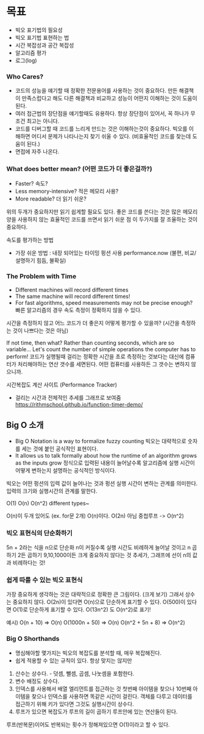 # 목표
- 빅오 표기법의 필요성
- 빅오 표기법 표현하는 법
- 시간 복잡성과 공간 복잡성
- 알고리즘 평가
- 로그(log)

### Who Cares?
- 코드의 성능을 얘기할 때 정확한 전문용어를 사용하는 것이 중요하다.
  만든 해결책이 만족스럽다고 해도 다른 해결책과 비교하고 성능이 어떤지 이해하는 것이 도움이 된다.
- 여러 접근법의 장단점을 얘기할때도 유용하다. 
  항상 장단점이 있어서, 꼭 하나가 무조건 최고는 아니다.
- 코드를 디버그할 때 코드를 느리게 만드는 것은 이해하는것이 중요하다.
  빅오를 이해하면 어디서 문제가 나타나는지 찾기 쉬울 수 있다.
  (비효율적인 코드를 찾는데 도움이 된다.)
- 면접에 자주 나온다.

### What does better mean? (어떤 코드가 더 좋은걸까?)
- Faster? 속도?
- Less memory-intensive? 적은 메모리 사용?
- More readable? 더 읽기 쉬운?

위의 두개가 중요하지만 읽기 쉽게할 필요도 있다.
좋은 코드를 쓴다는 것은 많은 메모리 양을 사용하지 않는 효율적인 코드를 쓰면서 읽기 쉬운 점 이 두가지를 잘 조율하는 것이 중요하다.

속도를 평가하는 방법
- 가장 쉬운 방법 : 내장 되어있는 타이밍 펑션 사용 performance.now (불편, 비교/설명하기 힘듬, 불확실)

### The Problem with Time
- Different machines will record different times
- The same machine will record different times!
- For fast algorithms, speed measurements may not be precise enough?
  빠른 알고리즘의 경우 속도 측정이 정확하지 않을 수 있다.

시간을 측정하지 않고 어느 코드가 더 좋은지 어떻게 평가할 수 있을까?
(시간을 측정하는 것이 나쁘다는 것은 아님)

If not time, then what?
Rather than counting seconds, which are so variable...
Let's count the number of simple operations the computer has to perform!
코드가 실행될때 걸리는 정확한 시간을 초로 측정하는 것보다는
대신에 컴퓨터가 처리해야하는 연산 갯수를 세면된다.
어떤 컴퓨터를 사용하든 그 갯수는 변하지 않으니까.

시간복잡도 계산 사이트 (Performance Tracker)
- 걸리는 시간과 전체적인 추세를 그래프로 보여줌
https://rithmschool.github.io/function-timer-demo/

## Big O 소개
- Big O Notation is a way to formalize fuzzy counting
  빅오는 대략적으로 숫자를 세는 것에 붙인 공식적인 표현이다.
- It allows us to talk formally about how the runtime of an algorithm grows as the inputs grow
  정식으로 입력된 내용이 늘어날수록 알고리즘에 실행 시간이 어떻게 변하는지 설명하는 공식적인 방식이다.

빅오는 어떤 펑션의 입력 값이 늘어나는 것과 펑션 실행 시간이 변하는 관계를 의미한다.
입력의 크기와 실행시간의 관계를 말한다.

O(1)
O(n)
O(n^2)
different types~

O(n)이 두개 있어도 (ex. for문 2개) O(n)이다. O(2n) 아님
중첩루프 -> O(n^2)

### 빅오 표현식의 단순화하기
5n + 2라는 식을 n으로 단순화
n이 커질수록 실행 시간도 비례하게 늘어날 것이고 n 곱하기 2든 곱하기 9,10,1000이든 크게 중요하지 않다는 것
추세가, 그래프에 선이 n의 값과 비례하다는 것!

### 쉽게 따를 수 있는 빅오 표현식
가장 중요하게 생각하는 것은 대략적으로 정확한 큰 그림이다. (크게 보기)
그래서 상수는 중요하지 않다.
O(2n)이 있다면 O(n)으로 단순하게 표기할 수 있다.
O(500)이 있다면 O(1)로 단순하게 표기할 수 있다.
O(13n^2) 도 O(n^2)로 표기!

예시)
O(n + 10) => O(n)
O(1000n + 50) => O(n)
O(n^2 + 5n + 8) => O(n^2)

### Big O Shorthands
- 명심해야할 몇가지는 빅오의 복잡도를 분석할 때, 매우 복잡해진다.
- 쉽게 적용할 수 있는 규칙이 있다. 항상 맞지는 않지만
1. 산수는 상수다. - 덧셈, 뺄셈, 곱셈, 나눗셈을 포함한다.
2. 변수 배정도 상수다.
3. 인덱스를 사용해서 배열 엘리먼트를 접근하는 것
  첫번째 아이템을 찾으나 10번째 아이템을 찾으나 인덱스를 사용하면 똑같은 시간이 걸린다.
  객체를 다루고 데이터를 접근하기 위해 키가 있다면 그것도 실행시간이 상수다.
4. 루프가 있으면 복잡도가 루프의 길이 곱하기 루프안에 있는 연산들이 된다.

루프(반복문)이어도 반복되는 횟수가 정해져있으면 O(1)이라고 할 수 있다.
